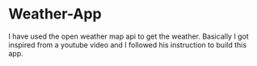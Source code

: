 # Weather-App
I have used the open weather map api to get the weather.
Basically I got inspired from a youtube video and I followed his instruction to build this app.
